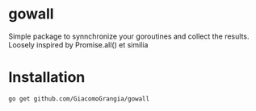 # gowall

Simple package to synnchronize your goroutines and collect the results.<br>
Loosely inspired by Promise.all() et similia
# Installation
```
go get github.com/GiacomoGrangia/gowall
```
